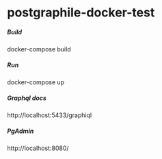 # postgraphile-docker-test


##### Build

docker-compose build

##### Run

docker-compose up

##### Graphql docs
http://localhost:5433/graphiql


##### PgAdmin
http://localhost:8080/